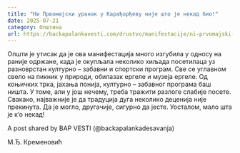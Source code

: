 ```yaml
---
title: "Ни Првомајски уранак у Карађорђеву није што је некад био!"
date: 2025-07-21
category: Општина
url: https://backapalankavesti.com/drustvo/manifestacije/ni-prvomajski-uranak-u-karadjordjevu-nije-sto-je-nekad-bio/
---
```


Општи је утисак да је ова манифестација много изгубила у односу на раније одржане, када је окупљала неколико хиљада посетилаца уз разноврстан културно – забавни и спортски програм. Све се углавном свело на пикник у природи, обилазак ергеле и музеја ергеле. Од коњичких трка, јахања понија, културно – забавног програма баш ништа. У томе, али у још нечему, треба тражити разлоге слабије посете. Свакако, најважније је да традуција дуга неколико деценија није прекинута. Да је могло, другачије, сигурно да јесте. Уосталом, мало шта је к’о некад!

A post shared by BAP VESTI (@backapalankadesavanja)

М.Ђ. Кременовић
